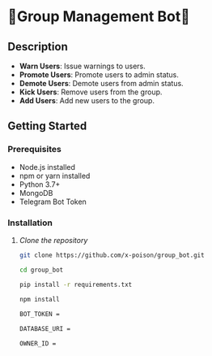 # 🤖Group Management Bot🤖

## Description
- **Warn Users**: Issue warnings to users.
- **Promote Users**: Promote users to admin status.
- **Demote Users**: Demote users from admin status.
- **Kick Users**: Remove users from the group.
- **Add Users**: Add new users to the group.


## Getting Started

### Prerequisites
- Node.js installed
- npm or yarn installed
- Python 3.7+
- MongoDB
- Telegram Bot Token

### Installation
1. *Clone the repository*

   ```sh
   git clone https://github.com/x-poison/group_bot.git

   cd group_bot

   pip install -r requirements.txt

   npm install
  
   BOT_TOKEN = 

   DATABASE_URI = 

   OWNER_ID =

   ```


